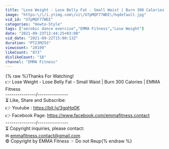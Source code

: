 ```yaml
---
title: "Lose Weight - Lose Belly Fat - Small Waist | Burn 300 Calories | EMMA Fitness"
image: "https:\/\/i.ytimg.com\/vi\/U7pMQF77WDI\/hqdefault.jpg"
vid_id: "U7pMQF77WDI"
categories: "Howto-Style"
tags: ["aerobic dance exercise","EMMA Fitness","Lose Weight"]
date: "2021-09-23T12:44:25+03:00"
vid_date: "2021-09-22T15:00:13Z"
duration: "PT23M25S"
viewcount: "20109"
likeCount: "873"
dislikeCount: "18"
channel: "EMMA Fitness"
---
```

{% raw %}Thanks For Watching!<br />👉 Lose Weight - Lose Belly Fat - Small Waist | Burn 300 Calories | EMMA Fitness<br />---------------/---------------<br />⏳ Like, Share and Subscribe:<br />👉 Youtube : <a rel="nofollow" target="blank" href="https://bit.ly/3gqHq0K">https://bit.ly/3gqHq0K</a><br />👉 Facebook Page: <a rel="nofollow" target="blank" href="https://www.facebook.com/emmafitness.contact">https://www.facebook.com/emmafitness.contact</a><br />---------------/---------------<br />⏳ Copyright inquiries, please contact: <br />       ✉ emmafitness.contact@gmail.com<br />       © Copyright by EMMA Fitness ☞ Do not Reup{% endraw %}
